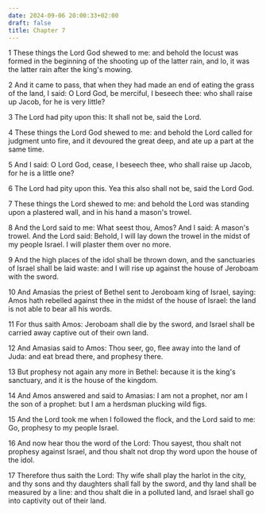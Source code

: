 ```yaml
---
date: 2024-09-06 20:00:33+02:00
draft: false
title: Chapter 7
---
```




1 These things the Lord God shewed to me: and behold the locust was formed in the beginning of the shooting up of the latter rain, and lo, it was the latter rain after the king's mowing.

2 And it came to pass, that when they had made an end of eating the grass of the land, I said: O Lord God, be merciful, I beseech thee: who shall raise up Jacob, for he is very little?

3 The Lord had pity upon this: It shall not be, said the Lord.

4 These things the Lord God shewed to me: and behold the Lord called for judgment unto fire, and it devoured the great deep, and ate up a part at the same time.

5 And I said: O Lord God, cease, I beseech thee, who shall raise up Jacob, for he is a little one?

6 The Lord had pity upon this. Yea this also shall not be, said the Lord God.

7 These things the Lord shewed to me: and behold the Lord was standing upon a plastered wall, and in his hand a mason's trowel.

8 And the Lord said to me: What seest thou, Amos? And I said: A mason's trowel. And the Lord said: Behold, I will lay down the trowel in the midst of my people Israel. I will plaster them over no more.

9 And the high places of the idol shall be thrown down, and the sanctuaries of Israel shall be laid waste: and I will rise up against the house of Jeroboam with the sword.

10 And Amasias the priest of Bethel sent to Jeroboam king of Israel, saying: Amos hath rebelled against thee in the midst of the house of Israel: the land is not able to bear all his words.

11 For thus saith Amos: Jeroboam shall die by the sword, and Israel shall be carried away captive out of their own land.

12 And Amasias said to Amos: Thou seer, go, flee away into the land of Juda: and eat bread there, and prophesy there.

13 But prophesy not again any more in Bethel: because it is the king's sanctuary, and it is the house of the kingdom.

14 And Amos answered and said to Amasias: I am not a prophet, nor am I the son of a prophet: but I am a herdsman plucking wild figs.

15 And the Lord took me when I followed the flock, and the Lord said to me: Go, prophesy to my people Israel.

16 And now hear thou the word of the Lord: Thou sayest, thou shalt not prophesy against Israel, and thou shalt not drop thy word upon the house of the idol.

17 Therefore thus saith the Lord: Thy wife shall play the harlot in the city, and thy sons and thy daughters shall fall by the sword, and thy land shall be measured by a line: and thou shalt die in a polluted land, and Israel shall go into captivity out of their land.

